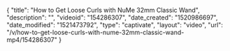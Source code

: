 {
    "title": "How to Get Loose Curls with NuMe 32mm Classic Wand",
    "description": "",
    "videoid": "154286307",
    "date_created": "1520986697",
    "date_modified": "1521473792",
    "type": "captivate",
    "layout": "video",
    "url": "\/v\/how-to-get-loose-curls-with-nume-32mm-classic-wand-mp4\/154286307"
}